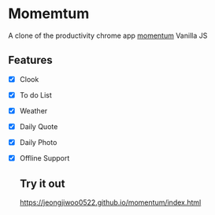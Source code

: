 # Momemtum

A clone of the productivity chrome app [momentum](https://chrome.google.com/webstore/search/momentum?hl=ko) Vanilla JS

## Features

- [x] Clook

- [x] To do List

- [x] Weather

- [x] Daily Quote

- [x] Daily Photo

- [x] Offline Support

  

  ## Try it out

  

  https://jeongjiwoo0522.github.io/momentum/index.html

